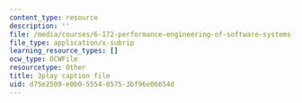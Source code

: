 ```yaml
---
content_type: resource
description: ''
file: /media/courses/6-172-performance-engineering-of-software-systems-fall-2018/d75e2509e0b0555485753bf96e06654d_3735211.vtt
file_type: application/x-subrip
learning_resource_types: []
ocw_type: OCWFile
resourcetype: Other
title: 3play caption file
uid: d75e2509-e0b0-5554-8575-3bf96e06654d
---
```

